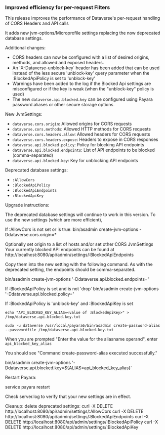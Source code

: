### Improved efficiency for per-request Filters

This release improves the performance of Dataverse's per-request handling of CORS Headers and API calls

It adds new jvm-options/Microprofile settings replacing the now deprecated database settings.

Additional changes:

- CORS headers can now be configured with a list of desired origins, methods, and allowed and exposed headers.
- An 'X-Dataverse-unblock-key' header has been added that can be used instead of the less secure 'unblock-key' query parameter when the :BlockedApiPolicy is set to 'unblock-key'
- Warnings have been added to the log if the Blocked Api settings are misconfigured or if the key is weak (when the "unblock-key" policy is used)
- The new `dataverse.api.blocked.key` can be configured using Payara password aliases or other secure storage options. 

New JvmSettings:
- `dataverse.cors.origin`: Allowed origins for CORS requests
- `dataverse.cors.methods`: Allowed HTTP methods for CORS requests
- `dataverse.cors.headers.allow`: Allowed headers for CORS requests
- `dataverse.cors.headers.expose`: Headers to expose in CORS responses
- `dataverse.api.blocked.policy`: Policy for blocking API endpoints
- `dataverse.api.blocked.endpoints`: List of API endpoints to be blocked (comma-separated)
- `dataverse.api.blocked.key`: Key for unblocking API endpoints

Deprecated database settings:
- `:AllowCors`
- `:BlockedApiPolicy`
- `:BlockedApiEndpoints`
- `:BlockedApiKey`


Upgrade instructions:

The deprecated database settings will continue to work in this version. To use the new settings (which are more efficient),

If :AllowCors is not set or is true:
bin/asadmin create-jvm-options -Ddataverse.cors.origin=*

Optionally set origin to a list of hosts and/or set other CORS JvmSettings
Your currently blocked API endpoints can be found at http://localhost:8080/api/admin/settings/:BlockedApiEndpoints

Copy them into the new setting with the following command. As with the deprecated setting, the endpoints should be comma-separated.

bin/asadmin create-jvm-options '-Ddataverse.api.blocked.endpoints=<current :BlockedApiEndpoints>'

If :BlockedApiPolicy is set and is not 'drop'
bin/asadmin create-jvm-options '-Ddataverse.api.blocked.policy=<current :BlockedApiPolicy>'

If :BlockedApiPolicy is 'unblock-key' and :BlockedApiKey is set

   `echo "API_BLOCKED_KEY_ALIAS=<value of :BlockedApiKey>" > /tmp/dataverse.api.blocked.key.txt`

   `sudo -u dataverse /usr/local/payara6/bin/asadmin create-password-alias --passwordfile /tmp/dataverse.api.blocked.key.txt`

   When you are prompted "Enter the value for the aliasname operand", enter `api_blocked_key_alias`

   You should see "Command create-password-alias executed successfully."

   bin/asadmin create-jvm-options '-Ddataverse.api.blocked.key=${ALIAS=api_blocked_key_alias}'
   
   Restart Payara:
   
service payara restart

Check server.log to verify that your new settings are in effect.
   
Cleanup: delete deprecated settings:
curl -X DELETE http://localhost:8080/api/admin/settings/:AllowCors
curl -X DELETE http://localhost:8080/api/admin/settings/:BlockedApiEndpoints
curl -X DELETE http://localhost:8080/api/admin/settings/:BlockedApiPolicy
curl -X DELETE http://localhost:8080/api/admin/settings/:BlockedApiKey

